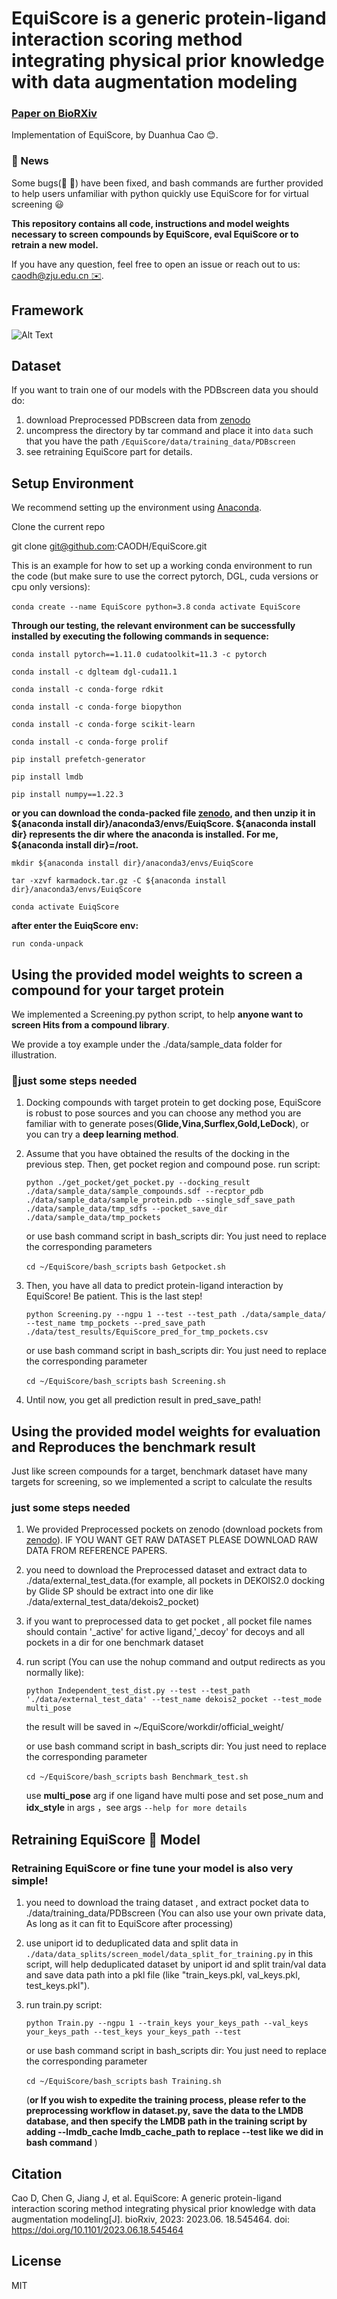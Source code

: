 # EquiScore is a generic protein-ligand interaction scoring method integrating physical prior knowledge with data augmentation modeling

### [Paper on BioRXiv](https://www.biorxiv.org/content/10.1101/2023.06.18.545464v2)

Implementation of EquiScore, by Duanhua Cao 😊.

### 🔔 News

   Some bugs(🐛 🐛) have been fixed, and bash commands are further provided to help users unfamiliar with python quickly use EquiScore for for virtual screening 😃

**This repository contains all code, instructions and model weights necessary to **screen compounds** by EquiScore, eval EquiScore or to retrain a new model.**

If you have any question, feel free to open an issue or reach out to us: [caodh@zju.edu.cn ✉️](caodh@zju.edu.cn).

## Framework

![Alt Text](./figs/model_framework.png)

## Dataset

If you want to train one of our models with the PDBscreen data you should do:

1. download Preprocessed PDBscreen data from [zenodo](https://doi.org/10.5281/zenodo.8049380)
2. uncompress the directory by tar command and place it into `data` such that you have the path `/EquiScore/data/training_data/PDBscreen`
3. see retraining EquiScore part for details.

## Setup Environment

We recommend setting up the environment using [Anaconda](https://docs.anaconda.com/anaconda/install/index.html).

   Clone the current repo

   git clone git@github.com:CAODH/EquiScore.git

This is an example for how to set up a working conda environment to run the code (but make sure to use the correct pytorch, DGL, cuda versions or cpu only versions):

   `conda create --name EquiScore python=3.8`
   `conda activate EquiScore`

   **Through our testing, the relevant environment can be successfully installed by executing the following commands in sequence:**

   `conda install pytorch==1.11.0 cudatoolkit=11.3 -c pytorch`

   `conda install -c dglteam dgl-cuda11.1`

   `conda install -c conda-forge rdkit`

   `conda install -c conda-forge biopython`

   `conda install -c conda-forge scikit-learn`

   `conda install -c conda-forge prolif`

   `pip install prefetch-generator`

   `pip install lmdb`

   `pip install numpy==1.22.3`

**or you can download the conda-packed file [zenodo](https://zenodo.org/records/10417452), and then unzip it in ${anaconda install dir}/anaconda3/envs/EuiqScore. ${anaconda install dir} represents the dir where the anaconda is installed. For me, ${anaconda install dir}=/root.**

   `mkdir ${anaconda install dir}/anaconda3/envs/EuiqScore `


   `tar -xzvf karmadock.tar.gz -C ${anaconda install dir}/anaconda3/envs/EuiqScore`


   `conda activate EuiqScore`


   **after enter the EuiqScore env:**


   `run conda-unpack`

## **Using the provided model weights to screen a compound for your target protein**

   We implemented a Screening.py python script, to help **anyone want to screen Hits from a compound library**.

   We provide a toy example under the ./data/sample_data folder for illustration.

### **🚀just some steps needed**

1. Docking compounds with target protein to get docking pose, EquiScore is robust to pose sources and you can choose any method you are familiar with to generate poses(**Glide,Vina,Surflex,Gold,LeDock**), or you can try a **deep learning method**.
2. Assume that you have obtained the results of the docking in the previous step. Then, get pocket region and compound pose.
   run script:

   `python ./get_pocket/get_pocket.py --docking_result ./data/sample_data/sample_compounds.sdf --recptor_pdb ./data/sample_data/sample_protein.pdb --single_sdf_save_path ./data/sample_data/tmp_sdfs --pocket_save_dir ./data/sample_data/tmp_pockets`

   or use bash command script in bash_scripts dir: You just need to replace the corresponding parameters

   `cd ~/EquiScore/bash_scripts`
   `bash Getpocket.sh`
3. Then, you have all data to predict protein-ligand interaction by EquiScore! Be patient. This is the last step!

   `python Screening.py --ngpu 1 --test --test_path ./data/sample_data/ --test_name tmp_pockets --pred_save_path  ./data/test_results/EquiScore_pred_for_tmp_pockets.csv`

   or use bash command script in bash_scripts dir: You just need to replace the corresponding parameter

   `cd ~/EquiScore/bash_scripts`
   `bash Screening.sh`
4. Until now, you get all prediction result in pred_save_path!

## **Using the provided model weights for evaluation and Reproduces the benchmark result**

   Just like screen compounds for a target, benchmark dataset have many targets for screening, so we implemented a script to calculate the results

### **just some steps needed**

1. We provided Preprocessed pockets on zenodo (download pockets from [zenodo](https://doi.org/10.5281/zenodo.8047224)). IF YOU WANT GET RAW DATASET PLEASE DOWNLOAD RAW DATA FROM REFERENCE PAPERS.
2. you need to download the Preprocessed dataset and extract data to ./data/external_test_data.(for example, all pockets in DEKOIS2.0 docking by Glide SP should be extract into one dir like ./data/external_test_data/dekois2_pocket)
3. if you want to preprocessed data to get pocket , all pocket file names should contain '_active' for active ligand,'_decoy' for decoys and  all pockets in a dir for one benchmark dataset
4. run script (You can use the nohup command and output redirects as you normally like):

   `python Independent_test_dist.py --test --test_path './data/external_test_data' --test_name dekois2_pocket --test_mode multi_pose`

   the result will be saved in ~/EquiScore/workdir/official_weight/

   or use bash command script in bash_scripts dir: You just need to replace the corresponding parameter

   `cd ~/EquiScore/bash_scripts`
   `bash Benchmark_test.sh`

   use **multi_pose** arg if one ligand have multi pose and set pose_num and **idx_style** in args ，see args `--help for more details`

## **Retraining EquiScore 🤖 Model**

### **Retraining EquiScore or fine tune your model is also very simple!**

1. you need to download the traing dataset , and extract pocket data to ./data/training_data/PDBscreen
   (You can also use your own private data, As long as it can fit to EquiScore after processing)
2. use uniport id to deduplicated data and split data in `./data/data_splits/screen_model/data_split_for_training.py`
   in this script, will help deduplicated dataset by uniport id and split train/val data and save data path into a pkl file (like "train_keys.pkl, val_keys.pkl, test_keys.pkl").
3. run train.py script:

   `python Train.py --ngpu 1 --train_keys your_keys_path --val_keys your_keys_path --test_keys your_keys_path --test`

   or use bash command script in bash_scripts dir: You just need to replace the corresponding parameter

   `cd ~/EquiScore/bash_scripts`
   `bash Training.sh`

   (**or If you wish to expedite the training process, please refer to the preprocessing workflow in dataset.py, save the data to the LMDB database, and then specify the LMDB path in the training script by adding --lmdb_cache lmdb_cache_path to replace --test like we did in bash command** )

## Citation

   Cao D, Chen G, Jiang J, et al. EquiScore: A generic protein-ligand interaction scoring method integrating physical prior knowledge with data augmentation modeling[J]. bioRxiv, 2023: 2023.06. 18.545464.
   doi: https://doi.org/10.1101/2023.06.18.545464

## License

MIT
